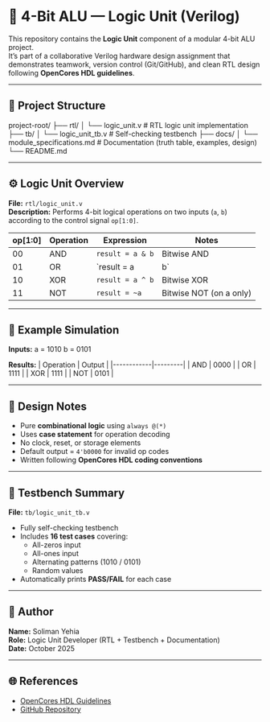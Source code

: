 # 🔧 4-Bit ALU — Logic Unit (Verilog)

This repository contains the **Logic Unit** component of a modular 4-bit ALU project.  
It’s part of a collaborative Verilog hardware design assignment that demonstrates teamwork, version control (Git/GitHub), and clean RTL design following **OpenCores HDL guidelines**.

---

## 📁 Project Structure

project-root/
├── rtl/
│ └── logic_unit.v # RTL logic unit implementation
├── tb/
│ └── logic_unit_tb.v # Self-checking testbench
├── docs/
│ └── module_specifications.md # Documentation (truth table, examples, design)
└── README.md



---

## ⚙️ Logic Unit Overview

**File:** `rtl/logic_unit.v`  
**Description:** Performs 4-bit logical operations on two inputs (`a`, `b`) according to the control signal `op[1:0]`.

| op[1:0] | Operation | Expression | Notes |
|----------|------------|-------------|-------|
| 00 | AND | `result = a & b` | Bitwise AND |
| 01 | OR  | `result = a | b` | Bitwise OR |
| 10 | XOR | `result = a ^ b` | Bitwise XOR |
| 11 | NOT | `result = ~a`   | Bitwise NOT (on a only) |

---

## 🔢 Example Simulation

**Inputs:**
a = 1010
b = 0101



**Results:**
| Operation | Output |
|------------|---------|
| AND | 0000 |
| OR  | 1111 |
| XOR | 1111 |
| NOT | 0101 |

---

## 🧠 Design Notes
- Pure **combinational logic** using `always @(*)`
- Uses **case statement** for operation decoding
- No clock, reset, or storage elements
- Default output = `4'b0000` for invalid op codes
- Written following **OpenCores HDL coding conventions**

---

## 🧪 Testbench Summary
**File:** `tb/logic_unit_tb.v`

- Fully self-checking testbench  
- Includes **16 test cases** covering:
  - All-zeros input  
  - All-ones input  
  - Alternating patterns (1010 / 0101)  
  - Random values  
- Automatically prints **PASS/FAIL** for each case

---

## 👤 Author
**Name:** Soliman Yehia  
**Role:** Logic Unit Developer (RTL + Testbench + Documentation)  
**Date:** October 2025  

---

## 🌐 References
- [OpenCores HDL Guidelines](https://opencores.org)
- [GitHub Repository](https://github.com/solimansror/logic_unit)
